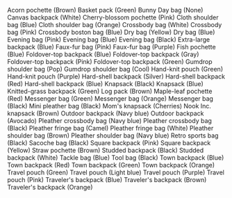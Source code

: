Acorn pochette (Brown)
Basket pack (Green)
Bunny Day bag (None)
Canvas backpack (White)
Cherry-blossom pochette (Pink)
Cloth shoulder bag (Blue)
Cloth shoulder bag (Orange)
Crossbody bag (White)
Crossbody bag (Pink)
Crossbody boston bag (Blue)
Dry bag (Yellow)
Dry bag (Blue)
Evening bag (Pink)
Evening bag (Blue)
Evening bag (Black)
Extra-large backpack (Blue)
Faux-fur bag (Pink)
Faux-fur bag (Purple)
Fish pochette (Blue)
Foldover-top backpack (Blue)
Foldover-top backpack (Gray)
Foldover-top backpack (Pink)
Foldover-top backpack (Green)
Gumdrop shoulder bag (Pop)
Gumdrop shoulder bag (Cool)
Hand-knit pouch (Green)
Hand-knit pouch (Purple)
Hard-shell backpack (Silver)
Hard-shell backpack (Red)
Hard-shell backpack (Blue)
Knapsack (Black)
Knapsack (Blue)
Knitted-grass backpack (Green)
Log pack (Brown)
Maple-leaf pochette (Red)
Messenger bag (Green)
Messenger bag (Orange)
Messenger bag (Black)
Mini pleather bag (Black)
Mom's knapsack (Cherries)
Nook Inc. knapsack (Brown)
Outdoor backpack (Navy blue)
Outdoor backpack (Avocado)
Pleather crossbody bag (Navy blue)
Pleather crossbody bag (Black)
Pleather fringe bag (Camel)
Pleather fringe bag (White)
Pleather shoulder bag (Brown)
Pleather shoulder bag (Navy blue)
Retro sports bag (Black)
Sacoche bag (Black)
Square backpack (Pink)
Square backpack (Yellow)
Straw pochette (Brown)
Studded backpack (Black)
Studded backpack (White)
Tackle bag (Blue)
Tool bag (Black)
Town backpack (Blue)
Town backpack (Red)
Town backpack (Green)
Town backpack (Orange)
Travel pouch (Green)
Travel pouch (Light blue)
Travel pouch (Purple)
Travel pouch (Pink)
Traveler's backpack (Blue)
Traveler's backpack (Brown)
Traveler's backpack (Orange)
